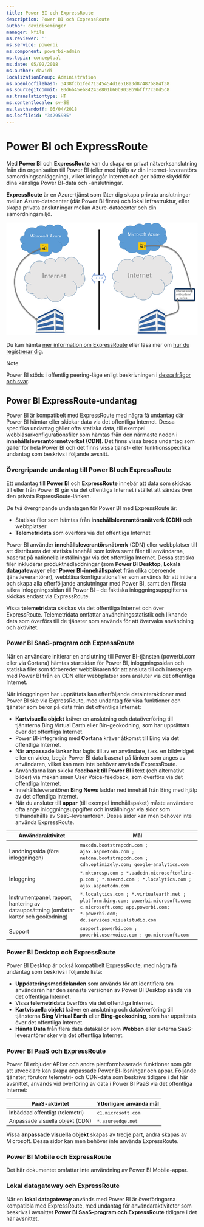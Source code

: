 ```yaml
---
title: Power BI och ExpressRoute
description: Power BI och ExpressRoute
author: davidiseminger
manager: kfile
ms.reviewer: ''
ms.service: powerbi
ms.component: powerbi-admin
ms.topic: conceptual
ms.date: 05/02/2018
ms.author: davidi
LocalizationGroup: Administration
ms.openlocfilehash: 3438fcb1fed71345454d1e518a3d87487b884f38
ms.sourcegitcommit: 80d6b45eb84243e801b60b9038b9bff77c30d5c8
ms.translationtype: HT
ms.contentlocale: sv-SE
ms.lasthandoff: 06/04/2018
ms.locfileid: "34295985"
---
```

# <a name="power-bi-and-expressroute"></a>Power BI och ExpressRoute
Med **Power BI** och **ExpressRoute** kan du skapa en privat nätverksanslutning från din organisation till Power BI (eller med hjälp av din Internet-leverantörs samordningsanläggning), vilket kringgår Internet och ger bättre skydd för dina känsliga Power BI-data och -anslutningar.

**ExpressRoute** är en Azure-tjänst som låter dig skapa privata anslutningar mellan Azure-datacenter (där Power BI finns) och lokal infrastruktur, eller skapa privata anslutningar mellan Azure-datacenter och din samordningsmiljö.

![](media/service-admin-power-bi-expressroute/pbi_expressroute_1.png)

Du kan hämta [mer information om ExpressRoute](https://azure.microsoft.com/services/expressroute/) eller läsa mer om [hur du registrerar dig](https://azure.microsoft.com/pricing/details/expressroute/).

> [!NOTE]
> Power BI stöds i offentlig peering-läge enligt beskrivningen i [dessa frågor och svar](https://docs.microsoft.com/azure/expressroute/expressroute-faqs).
> 
> 

## <a name="power-bi-expressroute-exceptions"></a>Power BI ExpressRoute-undantag
Power BI är kompatibelt med ExpressRoute med några få undantag där Power BI hämtar eller skickar data via det offentliga Internet. Dessa specifika undantag gäller ofta statiska data, till exempel webbläsarkonfigurationsfiler som hämtas från den närmaste noden i **innehållsleverantörsnetverket (CDN)**. Det finns vissa breda undantag som gäller för hela Power BI och det finns vissa tjänst- eller funktionsspecifika undantag som beskrivs i följande avsnitt.

### <a name="overall-exceptions-to-power-bi-and-expressroute"></a>Övergripande undantag till Power BI och ExpressRoute
Ett undantag till **Power BI** och **ExpressRoute** innebär att data som skickas till eller från Power BI går via det offentliga Internet i stället att sändas över den privata ExpressRoute-länken.

De två övergripande undantagen för Power BI med ExpressRoute är:

* Statiska filer som hämtas från  **innehållsleverantörsnätverk (CDN)** och webbplatser
* **Telemetridata** som överförs via det offentliga Internet

Power BI använder **innehållsleverantörsnätverk** (CDN) eller webbplatser till att distribuera det statiska innehåll som krävs samt filer till användarna, baserat på nationella inställningar via det offentliga Internet. Dessa statiska filer inkluderar produktnedladdningar (som **Power BI Desktop**, **Lokala datagatewayer** eller **Power BI-innehållspaket** från olika oberoende tjänstleverantörer), webbläsarkonfigurationsfiler som används för att initiera och skapa alla efterföljande anslutningar med Power BI, samt den första säkra inloggningssidan till Power BI – de faktiska inloggningsuppgifterna skickas endast via ExpressRoute.   

Vissa **telemetridata** skickas via det offentliga Internet och över ExpressRoute. Telemetridata omfattar användningsstatistik och liknande data som överförs till de tjänster som används för att övervaka användning och aktivitet.

### <a name="power-bi-saas-application-and-expressroute"></a>Power BI SaaS-program och ExpressRoute
När en användare initierar en anslutning till Power BI-tjänsten (powerbi.com eller via Cortana) hämtas startsidan för Power BI, inloggningssidan och statiska filer som förbereder webbläsaren för att ansluta till och interagera med Power BI från en CDN eller webbplatser som ansluter via det offentliga Internet.

När inloggningen har upprättats kan efterföljande datainteraktioner med Power BI ske via ExpressRoute, med undantag för visa funktioner och tjänster som beror på data från det offentliga Internet:

* **Kartvisuella objekt** kräver en anslutning och dataöverföring till tjänsterna Bing Virtual Earth eller Bin-geokodning, som har upprättats över det offentliga Internet.
* Power BI-integrering med **Cortana** kräver åtkomst till Bing via det offentliga Internet.
* När **anpassade länkar** har lagts till av en användare, t.ex. en bildwidget eller en video, begär Power BI data baserat på länken som anges av användaren, vilket kan men inte behöver använda ExpressRoute.
* Användarna kan skicka **feedback till Power BI** i text (och alternativt bilder) via mekanismen User Voice-feedback, som överförs via det offentliga Internet.
* Innehållsleverantören **Bing News**  laddar ned innehåll från Bing med hjälp av det offentliga Internet.
* När du ansluter till **appar** (till exempel innehållspaket) måste användare ofta ange inloggningsuppgifter och inställningar via sidor som tillhandahålls av SaaS-leverantören. Dessa sidor kan men behöver inte använda ExpressRoute.

| Användaraktivitet | Mål |
| --- | --- |
| Landningssida (före inloggningen) |`maxcdn.bootstrapcdn.com ; ajax.aspnetcdn.com ; netdna.bootstrapcdn.com ; cdn.optimizely.com; google-analytics.com ` |
| Inloggning |`*.mktoresp.com ; *.aadcdn.microsoftonline-p.com ; *.msecnd.com ; *.localytics.com ; ajax.aspnetcdn.com` |
| Instrumentpanel, rapport, hantering av datauppsättning (omfattar kartor och geokodning) |`*.localytics.com ; *.virtualearth.net ; platform.bing.com; powerbi.microsoft.com; c.microsoft.com; app.powerbi.com; *.powerbi.com; dc.services.visualstudio.com ` |
| Support |`support.powerbi.com ; powerbi.uservoice.com ; go.microsoft.com ` |

### <a name="power-bi-desktop-and-expressroute"></a>Power BI Desktop och ExpressRoute
Power BI Desktop är också kompatibelt ExpressRoute, med några få undantag som beskrivs i följande lista:

* **Uppdateringsmeddelanden** som används för att identifiera om användaren har den senaste versionen av Power BI Desktop sänds via det offentliga Internet.
* Vissa **telemetridata** överförs via det offentliga Internet.
* **Kartvisuella objekt** kräver en anslutning och dataöverföring till tjänsterna **Bing Virtual Earth** eller **Bing-geokodning**, som har upprättats över det offentliga Internet.
* **Hämta Data** från flera data datakällor som **Webben** eller externa SaaS-leverantörer sker via det offentliga Internet.

### <a name="power-bi-paas-and-expressroute"></a>Power BI PaaS och ExpressRoute
Power BI erbjuder API:er och andra plattformbaserade funktioner som gör att utvecklare kan skapa anpassade Power BI-lösningar och appar. Följande tjänster, förutom telemetri- och CDN-data som beskrivs tidigare i det här avsnittet, används vid överföring av data i Power BI PaaS via det offentliga Internet:

| PaaS-aktivitet | Ytterligare använda mål |
| --- | --- |
| Inbäddad offentligt (telemetri) |`c1.microsoft.com` |
| Anpassade visuella objekt (CDN) |`*.azureedge.net` |

Vissa **anpassade visuella objekt** skapas av tredje part, andra skapas av Microsoft. Dessa sidor kan men behöver inte använda ExpressRoute.

### <a name="power-bi-mobile-and-expressroute"></a>Power BI Mobile och ExpressRoute
Det här dokumentet omfattar inte användning av Power BI Mobile-appar.  

### <a name="on-premises-data-gateway-and-expressroute"></a>Lokal datagateway och ExpressRoute
När en **lokal datagateway** används med Power BI är överföringarna kompatibla med ExpressRoute, med undantag för användaraktiviteter som beskrivs i avsnittet **Power BI SaaS-program och ExpressRoute** tidigare i det här avsnittet.  

